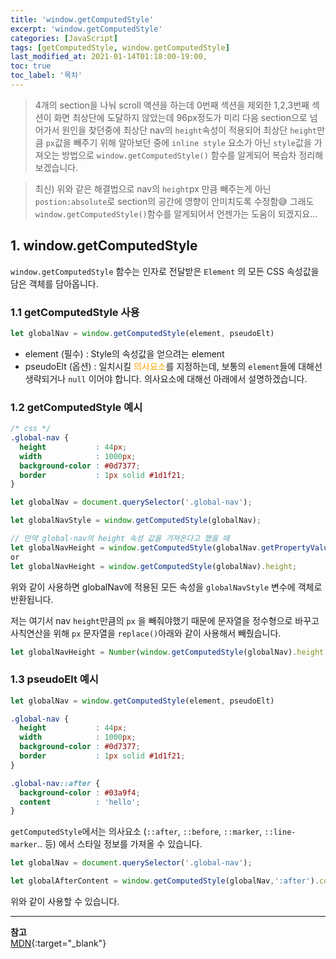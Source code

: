 ```yaml
---
title: 'window.getComputedStyle'
excerpt: 'window.getComputedStyle' 
categories: [JavaScript]
tags: [getComputedStyle, window.getComputedStyle]
last_modified_at: 2021-01-14T01:18:00-19:00, 
toc: true 
toc_label: '목차'
---
```


> 4개의 section을 나눠 scroll 액션을 하는데 0번째 섹션을 제외한 1,2,3번째 섹션이 화면 최상단에 도달하지 않았는데 96px정도가
> 미리 다음 section으로 넘어가서 원인을 찾던중에 최상단 nav의 `height`속성이 적용되어 최상단 `height`만큼 `px`값을 빼주기 
> 위해 알아보던 중에 `inline style` 요소가 아닌 `style`값을 가져오는 방법으로 `window.getComputedStyle()` 함수를 알게되어 복습차
> 정리해보겠습니다.

> 최신) 위와 같은 해결법으로 nav의 `height`px 만큼 빼주는게 아닌 `postion:absolute`로 section의 공간에 영향이 안미치도록 수정함😅 
> 그래도 `window.getComputedStyle()`함수를 알게되어서 언젠가는 도움이 되겠지요... 

## 1. window.getComputedStyle

`window.getComputedStyle` 함수는 인자로 전달받은 `Element` 의 모든 CSS 속성값을 담은 객체를 담아옵니다.

### 1.1 getComputedStyle 사용

```js
let globalNav = window.getComputedStyle(element, pseudoElt)
```

- element (필수) : Style의 속성값을 얻으려는 element
- pseudoElt (옵션) : 일치시킬 <span style="color:orange">의사요소</span>를 지정하는데, 보통의 `element`들에 대해선 생략되거나
  `null` 이어야 합니다. 의사요소에 대해선 아래에서 설명하겠습니다.

### 1.2 getComputedStyle 예시

```css
/* css */
.global-nav {
  height           : 44px;
  width            : 1000px;
  background-color : #0d7377;
  border           : 1px solid #1d1f21;
}
```

```js
let globalNav = document.querySelector('.global-nav');

let globalNavStyle = window.getComputedStyle(globalNav);

// 만약 global-nav의 height 속성 값을 가져온다고 했을 때
let globalNavHeight = window.getComputedStyle(globalNav.getPropertyValue('height'));
or
let globalNavHeight = window.getComputedStyle(globalNav).height;
```

위와 같이 사용하면 globalNav에 적용된 모든 속성을 `globalNavStyle` 변수에 객체로 반환됩니다.

저는 여기서 nav `height`만큼의 `px` 을 빼줘야했기 때문에 문자열을 정수형으로 바꾸고 사칙연산을 위해 `px` 문자열을 `replace()`아래와 같이 사용해서 빼줬습니다.

```js
let globalNavHeight = Number(window.getComputedStyle(globalNav).height.replace('px', ''))
```

### 1.3 pseudoElt 예시

```js
let globalNav = window.getComputedStyle(element, pseudoElt)
```

```css
.global-nav {
  height           : 44px;
  width            : 1000px;
  background-color : #0d7377;
  border           : 1px solid #1d1f21;
}

.global-nav::after {
  background-color : #03a9f4;
  content          : 'hello';
}
```

`getComputedStyle`에서는 의사요소 (`::after`, `::before`, `::marker`, `::line-marker`.. 등) 에서 스타일 정보를 가져올 수 있습니다.

```js
let globalNav = document.querySelector('.global-nav');

let globalAfterContent = window.getComputedStyle(globalNav,':after').content
```

위와 같이 사용할 수 있습니다.

---

**참고** <br>
[MDN](https://developer.mozilla.org/ko/docs/Web/API/Window/getComputedStyle){:target="\_blank"} <br>


